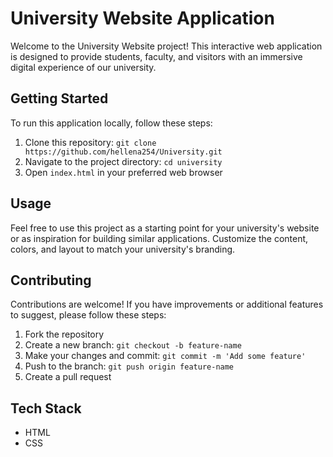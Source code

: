 # University Website Application

Welcome to the University Website project! This interactive web application is designed to provide students, faculty, and visitors with an immersive digital experience of our university.


## Getting Started

To run this application locally, follow these steps:

1. Clone this repository: `git clone https://github.com/hellena254/University.git`
2. Navigate to the project directory: `cd university`
3. Open `index.html` in your preferred web browser

## Usage

Feel free to use this project as a starting point for your university's website or as inspiration for building similar applications. Customize the content, colors, and layout to match your university's branding.

## Contributing

Contributions are welcome! If you have improvements or additional features to suggest, please follow these steps:

1. Fork the repository
2. Create a new branch: `git checkout -b feature-name`
3. Make your changes and commit: `git commit -m 'Add some feature'`
4. Push to the branch: `git push origin feature-name`
5. Create a pull request

## Tech Stack

- HTML
- CSS


